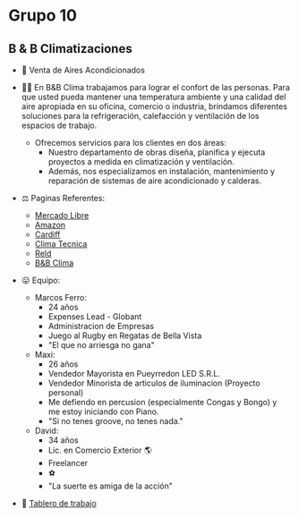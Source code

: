 # Grupo 10
## B & B Climatizaciones

- 💸 Venta de Aires Acondicionados
- 🧘‍♂️ En B&B Clima trabajamos para lograr el confort de las personas. Para que usted pueda mantener una temperatura ambiente y una calidad del aire apropiada en su oficina, comercio o industria, brindamos diferentes soluciones para la refrigeración, calefacción y ventilación de los espacios de trabajo.
    - Ofrecemos servicios para los clientes en dos áreas:
        - Nuestro departamento de obras diseña, planifica y ejecuta proyectos a medida en climatización y ventilación.
        - Además, nos especializamos en instalación, mantenimiento y reparación de sistemas de aire acondicionado y calderas.

- ⚖ Paginas Referentes:
    - [Mercado Libre](https://www.mercadolibre.com.ar/)
    - [Amazon](https://www.amazon.com/)
    - [Cardiff](http://www.cardiff.com.ar/)
    - [Clima Tecnica](https://www.climatecnica.com/)
    - [Reld](http://www.reld.com.ar/)
    - [B&B Clima](https://bybclima.com/)

- 😛 Equipo:
    - Marcos Ferro: 
        - 24 años
        - Expenses Lead - Globant
        - Administracion de Empresas
        - Juego al Rugby en Regatas de Bella Vista
        - "El que no arriesga no gana"
    - Maxi: 
        - 26 años
        - Vendedor Mayorista en Pueyrredon LED S.R.L.
        - Vendedor Minorista de articulos de iluminacion (Proyecto personal)
        - Me defiendo en percusion (especialmente Congas y Bongo) y me estoy iniciando con Piano.
        - "Si no tenes groove, no tenes nada." 
    - David:
        - 34 años
        - Lic. en Comercio Exterior 🌎
        - Freelancer
        - ⚽
        - "La suerte es amiga de la acción"

- 📝 [Tablero de trabajo](https://trello.com/b/vQYcIBod)
